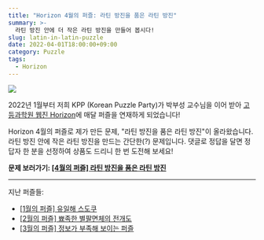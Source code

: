 ```yaml
---
title: "Horizon 4월의 퍼즐: 라틴 방진을 품은 라틴 방진"
summary: >-
  라틴 방진 안에 더 작은 라틴 방진을 만들어 봅시다!
slug: latin-in-latin-puzzle
date: 2022-04-01T18:00:00+09:00
category: Puzzle
tags:
  - Horizon
---
```


![](./img/latin-in-latin-01.png)

2022년 1월부터 저희 KPP (Korean Puzzle Party)가 박부성 교수님을 이어 받아 [고등과학원 웹진 Horizon](https://horizon.kias.re.kr/)에 매달 퍼즐을 연재하게 되었습니다!

Horizon 4월의 퍼즐로 제가 만든 문제, "라틴 방진을 품은 라틴 방진"이 올라왔습니다. 라틴 방진 안에 작은 라틴 방진을 만드는 간단한(?) 문제입니다. 댓글로 정답을 달면 정답자 한 분을 선정하여 상품도 드리니 한 번 도전해 보세요!

**문제 보러가기: [[4월의 퍼즐] 라틴 방진을 품은 라틴 방진](https://horizon.kias.re.kr/20689/)**

---

지난 퍼즐들:
- [[1월의 퍼즐] 유일해 스도쿠](https://horizon.kias.re.kr/19828/)
- [[2월의 퍼즐] 뾰족한 별팔면체의 전개도](https://horizon.kias.re.kr/20097/)
- [[3월의 퍼즐] 정보가 부족해 보이는 퍼즐](https://horizon.kias.re.kr/20341/)
